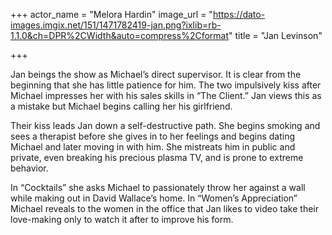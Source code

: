 +++
actor_name = "Melora Hardin"
image_url = "https://dato-images.imgix.net/151/1471782419-jan.png?ixlib=rb-1.1.0&ch=DPR%2CWidth&auto=compress%2Cformat"
title = "Jan Levinson"

+++

Jan beings the show as Michael’s direct supervisor. It is clear from the beginning that she has little patience for him. The two impulsively kiss after Michael impresses her with his sales skills in “The Client.” Jan views this as a mistake but Michael begins calling her his girlfriend.

Their kiss leads Jan down a self-destructive path. She begins smoking and sees a therapist before she gives in to her feelings and begins dating Michael and later moving in with him. She mistreats him in public and private, even breaking his precious plasma TV, and is prone to extreme behavior.

In “Cocktails” she asks Michael to passionately throw her against a wall while making out in David Wallace’s home. In “Women’s Appreciation” Michael reveals to the women in the office that Jan likes to video take their love-making only to watch it after to improve his form.